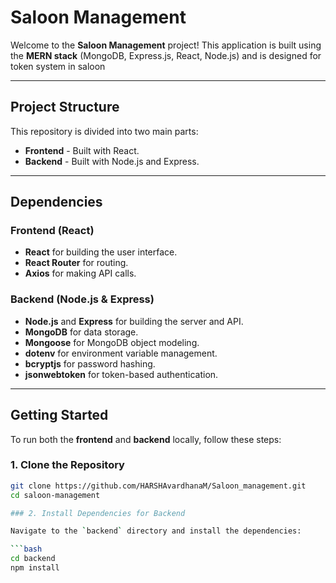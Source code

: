 # Saloon Management

Welcome to the **Saloon Management** project! This application is built using the **MERN stack** (MongoDB, Express.js, React, Node.js) and is designed for token system in saloon

---

## Project Structure

This repository is divided into two main parts:

- **Frontend** - Built with React.
- **Backend** - Built with Node.js and Express.

---

## Dependencies

### Frontend (React)

- **React** for building the user interface.
- **React Router** for routing.
- **Axios** for making API calls.

### Backend (Node.js & Express)

- **Node.js** and **Express** for building the server and API.
- **MongoDB** for data storage.
- **Mongoose** for MongoDB object modeling.
- **dotenv** for environment variable management.
- **bcryptjs** for password hashing.
- **jsonwebtoken** for token-based authentication.

---

## Getting Started

To run both the **frontend** and **backend** locally, follow these steps:

### 1. Clone the Repository

```bash
git clone https://github.com/HARSHAvardhanaM/Saloon_management.git
cd saloon-management

### 2. Install Dependencies for Backend

Navigate to the `backend` directory and install the dependencies:

```bash
cd backend
npm install

